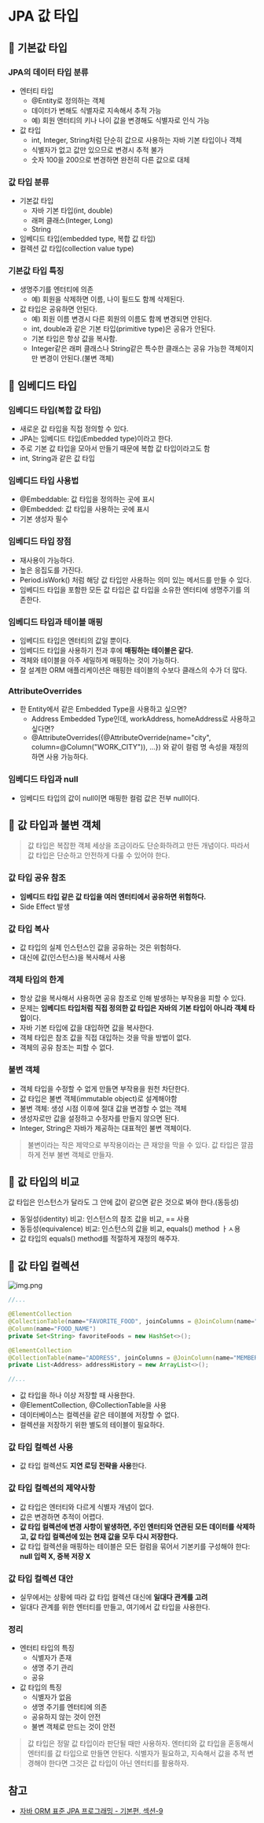 # JPA 값 타입

## 📗 기본값 타입

### JPA의 데이터 타입 분류

* 엔터티 타입
  * @Entity로 정의하는 객체
  * 데이터가 변해도 식별자로 지속해서 추적 가능
  * 예) 회원 엔터티의 키나 나이 값을 변경해도 식별자로 인식 가능
* 값 타입
  * int, Integer, String처럼 단순히 값으로 사용하는 자바 기본 타입이나 객체
  * 식별자가 없고 값만 있으므로 변경시 추적 불가
  * 숫자 100을 200으로 변경하면 완전히 다른 값으로 대체

### 값 타입 분류
* 기본값 타입
  * 자바 기본 타입(int, double)
  * 래퍼 클래스(Integer, Long)
  * String
* 임베디드 타입(embedded type, 복합 값 타입)
* 컬렉션 값 타입(collection value type)

### 기본값 타입 특징
* 생명주기를 엔터티에 의존
  * 예) 회원을 삭제하면 이름, 나이 필드도 함께 삭제된다.
* 값 타입은 공유하면 안된다.
  * 예) 회원 이름 변경시 다른 회원의 이름도 함께 변경되면 안된다.
  * int, double과 같은 기본 타입(primitive type)은 공유가 안된다.
  * 기본 타입은 항상 값을 복사함.
  * Integer같은 래퍼 클래스나 String같은 특수한 클래스는 공유 가능한 객체이지만 변경이 안된다.(불변 객체)


## 📗 임베디드 타입

### 임베디드 타입(복합 값 타입)

* 새로운 값 타입을 직접 정의할 수 있다.
* JPA는 임베디드 타입(Embedded type)이라고 한다.
* 주로 기본 값 타입을 모아서 만들기 때문에 복합 값 타입이라고도 함
* int, String과 같은 값 타입

### 임베디드 타입 사용법
* @Embeddable: 값 타입을 정의하는 곳에 표시
* @Embedded: 값 타입을 사용하는 곳에 표시
* 기본 생성자 필수

### 임베디드 타입 장점
* 재사용이 가능하다.
* 높은 응집도를 가진다.
* Period.isWork() 처럼 해당 값 타입만 사용하는 의미 있는 메서드를 만들 수 있다.
* 임베디드 타입을 포함한 모든 값 타입은 값 타입을 소유한 엔터티에 생명주기를 의존한다.


### 임베디드 타입과 테이블 매핑

* 임베디드 타입은 엔터티의 값일 뿐이다.
* 임베디드 타입을 사용하기 전과 후에 **매핑하는 테이블은 같다.**
* 객체와 테이블을 아주 세밀하게 매핑하는 것이 가능하다.
* 잘 설계한 ORM 애플리케이션은 매핑한 테이블의 수보다 클래스의 수가 더 많다.

### AttributeOverrides
* 한 Entity에서 같은 Embedded Type을 사용하고 싶으면?
  * Address Embedded Type인데, workAddress, homeAddress로 사용하고 싶다면?
  * @AttributeOverrides({@AttributeOverride(name="city", column=@Column("WORK_CITY")), ...}) 와 같이 컬럼 명 속성을 재정의 하면 사용 가능하다.

### 임베디드 타입과 null
* 임베디드 타입의 값이 null이면 매핑한 컬럼 값은 전부 null이다.


## 📗 값 타입과 불변 객체

> 값 타입은 복잡한 객체 세상을 조금이라도 단순화하려고 만든 개념이다. 따라서 값 타입은 단순하고 안전하게 다룰 수 있어야 한다.

### 값 타입 공유 참조
* **임베디드 타입 같은 값 타입을 여러 엔터티에서 공유하면 위험하다.**
* Side Effect 발생

### 값 타입 복사
* 값 타입의 실제 인스턴스인 값을 공유하는 것은 위험하다. 
* 대신에 값(인스턴스)을 복사해서 사용

### 객체 타입의 한계
* 항상 값을 복사해서 사용하면 공유 참조로 인해 발생하는 부작용을 피할 수 있다.
* 문제는 **임베디드 타입처럼 직접 정의한 값 타입은 자바의 기본 타입이 아니라 객체 타입**이다.
* 자바 기본 타입에 값을 대입하면 값을 복사한다.
* 객체 타입은 참조 값을 직접 대입하는 것을 막을 방법이 없다.
* 객체의 공유 참조는 피할 수 없다.

### 불변 객체

* 객체 타입을 수정할 수 없게 만들면 부작용을 원천 차단한다.
* 값 타입은 불변 객체(immutable object)로 설계해야함
* 불변 객체: 생성 시점 이후에 절대 값을 변경할 수 없는 객체
* 생성자로만 값을 설정하고 수정자를 만들지 않으면 된다.
* Integer, String은 자바가 제공하는 대표적인 불변 객체이다.

> 불변이라는 작은 제약으로 부작용이라는 큰 재앙을 막을 수 있다.
> 값 타입은 깔끔하게 전부 불변 객체로 만들자.

## 📗 값 타입의 비교

값 타입은 인스턴스가 달라도 그 안에 값이 같으면 같은 것으로 봐야 한다.(동등성)

* 동일성(identity) 비교: 인스턴스의 참조 값을 비교, == 사용
* 동등성(equivalence) 비교: 인스턴스의 값을 비교, equals() method ㅏㅅ용
* 값 타입의 equals() method를 적절하게 재정의 해주자.

## 📗 값 타입 컬렉션

![img.png](img.png)

```java
//...

@ElementCollection
@CollectionTable(name="FAVORITE_FOOD", joinColumns = @JoinColumn(name="MEMBER_ID"))
@Column(name="FOOD_NAME")
private Set<String> favoriteFoods = new HashSet<>();

@ElementCollection
@CollectionTable(name="ADDRESS", joinColumns = @JoinColumn(name="MEMBER_ID"))
private List<Address> addressHistory = new ArrayList<>();

//...

```
* 값 타입을 하나 이상 저장할 때 사용한다.
* @ElementCollection, @CollectionTable을 사용
* 데이터베이스는 컬렉션을 같은 테이블에 저장할 수 없다.
* 컬렉션을 저장하기 위한 별도의 테이블이 필요하다.

### 값 타입 컬렉션 사용
* 값 타입 컬렉션도 **지연 로딩 전략을 사용**한다.

### 값 타입 컬렉션의 제약사항
* 값 타입은 엔터티와 다르게 식별자 개념이 없다.
* 값은 변경하면 추적이 어렵다.
* **값 타입 컬렉션에 변경 사항이 발생하면, 주인 엔터티와 연관된 모든 데이터를 삭제하고, 값 타입 컬렉션에 있는 현재 값을 모두 다시 저장한다.**
* 값 타입 컬렉션을 매핑하는 테이블은 모든 컬럼을 묶어서 기본키를 구성해야 한다: **null 입력 X, 중복 저장 X**

### 값 타입 컬렉션 대안

* 실무에서는 상황에 따라 값 타입 컬렉션 대신에 **일대다 관계를 고려**
* 일대다 관계를 위한 엔터티를 만들고, 여기에서 값 타입을 사용한다.

### 정리

* 엔터티 타입의 특징
  * 식별자가 존재
  * 생명 주기 관리
  * 공유
* 값 타입의 특징
  * 식별자가 없음
  * 생명 주기를 엔터티에 의존
  * 공유하지 않는 것이 안전
  * 불변 객체로 만드는 것이 안전

>  값 타입은 정말 값 타입이라 판단될 때만 사용하자. 엔터티와 값 타입을 혼동해서 엔터티를 값 타입으로 만들면 안된다. 식별자가 필요하고, 지속해서 값을 추적 변경해야 한다면 그것은 값 타입이 아닌 엔터티를 활용하자.

## 참고
* [자바 ORM 표준 JPA 프로그래밍 - 기본편, 섹션-9](https://www.inflearn.com/course/ORM-JPA-Basic/dashboard)